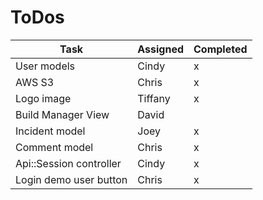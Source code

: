 # ToDos

| Task                    | Assigned | Completed |
| ----------------------- | -------- | --------- |
| User models             | Cindy    | x         |
| AWS S3                  | Chris    | x         |
| Logo image              | Tiffany  | x         |
| Build Manager View      | David    |           |
| Incident model          | Joey     | x         |
| Comment model           | Chris    | x         |
| Api::Session controller | Cindy    | x         |
| Login demo user button  | Chris    | x         |
